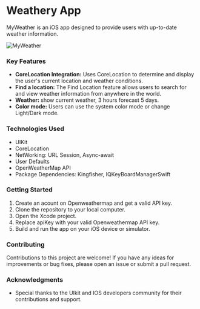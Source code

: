 # Weathery App

MyWeather is an iOS app designed to provide users with up-to-date weather information.


![MyWeather](https://github.com/user-attachments/assets/9abf0dc3-3420-45ea-9f49-870fb53472d5)



### Key Features

- **CoreLocation Integration:** Uses CoreLocation to determine and display the user's current location and weather conditions.
- **Find a location:** The Find Location feature allows users to search for and view weather information from anywhere in the world.
- **Weather:** show current weather, 3 hours forecast 5 days.
- **Color mode:** Users can use the system color mode or change Light/Dark mode.

### Technologies Used

- UIKit
- CoreLocation
- NetWorking: URL Session, Async-await
- User Defaults
- OpenWeatherMap API
- Package Dependencies: Kingfisher, IQKeyBoardManagerSwift

### Getting Started

1. Create an acount on Openweathermap and get a valid API key.
2. Clone the repository to your local computer.
3. Open the Xcode project.
4. Replace apiKey with your valid Openweathermap API key.
5. Build and run the app on your iOS device or simulator.


### Contributing

Contributions to this project are welcome! If you have any ideas for improvements or bug fixes, please open an issue or submit a pull request.

### Acknowledgments

- Special thanks to the UIkit and IOS developers community for their contributions and support.
